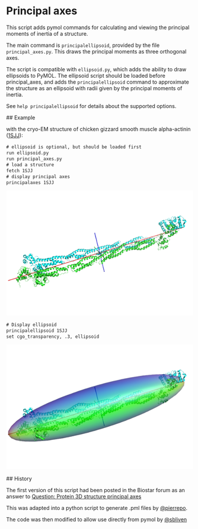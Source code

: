 Principal axes
==============

This script adds pymol commands for calculating and viewing the principal moments of inertia of a structure.

The main command is `principalellipsoid`, provided by the file `principal_axes.py`. This draws the principal moments as three orthogonal axes.

The script is compatible with `ellipsoid.py`, which adds the ability to draw ellipsoids to PyMOL. The ellipsoid script should be loaded before principal_axes, and adds the `principalellipsoid` command to approximate the structure as an ellipsoid with radii given by the principal moments of inertia.

See `help principalellipsoid` for details about the supported options.


## Example

with the cryo-EM structure of chicken gizzard smooth muscle alpha-actinin ([1SJJ](http://www.rcsb.org/pdb/explore.do?structureId=1SJJ)):


```
# ellipsoid is optional, but should be loaded first
run ellipsoid.py
run principal_axes.py
# load a structure
fetch 1SJJ
# display principal axes
principalaxes 1SJJ
```

![1SJJ](img/1SJJ.png "1SJJ")

```
# Display ellipsoid
principalellipsoid 1SJJ
set cgo_transparency, .3, ellipsoid
```

![1SJJ ellipsoid](img/1SJJ_ellipsoid.png "1SJJ ellipsoid")

## History

The first version of this script had been posted in the Biostar forum as an answer to [Question: Protein 3D structure principal axes](http://www.biostars.org/p/7393/)

This was adapted into a python script to generate .pml files by [@pierrepo](https://github.com/pierrepo/principal_axes).

The code was then modified to allow use directly from pymol by [@sbliven](https://github.com/sbliven/principal_axes)
